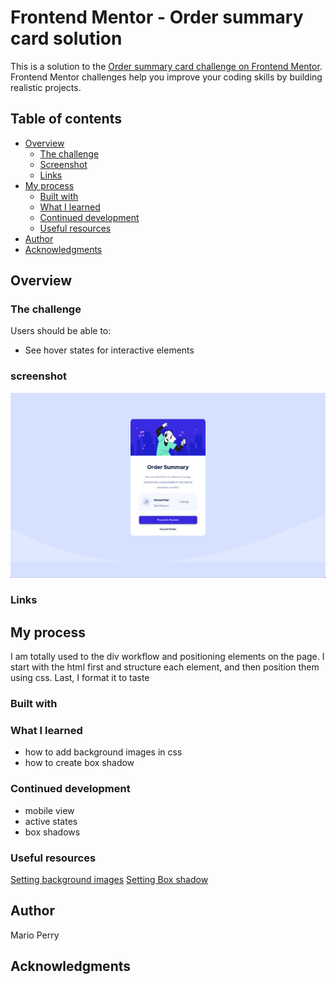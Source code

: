 # Frontend Mentor - Order summary card solution

This is a solution to the [Order summary card challenge on Frontend Mentor](https://www.frontendmentor.io/challenges/order-summary-component-QlPmajDUj). Frontend Mentor challenges help you improve your coding skills by building realistic projects. 

## Table of contents

- [Overview](#overview)
  - [The challenge](#the-challenge)
  - [Screenshot](#screenshot)
  - [Links](#links)
- [My process](#my-process)
  - [Built with](#built-with)
  - [What I learned](#what-i-learned)
  - [Continued development](#continued-development)
  - [Useful resources](#useful-resources)
- [Author](#author)
- [Acknowledgments](#acknowledgments)


## Overview

### The challenge

Users should be able to:

- See hover states for interactive elements

### screenshot
![](./design/order-summary-component-solution.png)

### Links

## My process
I am totally used to the div workflow and positioning elements on the page. I start with the html first and structure each element, and then position them using css. Last, I format it to taste

### Built with

### What I learned
- how to add background images in css
- how to create box shadow

### Continued development
- mobile view
- active states
- box shadows

### Useful resources
[Setting background images](https://www.youtube.com/watch?v=zHZRFwWQt2w)
[Setting Box shadow](https://www.youtube.com/watch?v=-JNRQ5HjNeI)

## Author
Mario Perry

## Acknowledgments

